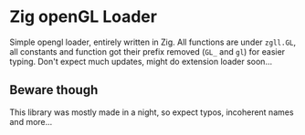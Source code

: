 # Zig openGL Loader
Simple opengl loader, entirely written in Zig. All functions are under `zgll.GL`, all constants and function got their prefix removed (`GL_` and `gl`) for easier typing. Don't expect much updates, might do extension loader soon...

## Beware though
This library was mostly made in a night, so expect typos, incoherent names and more...